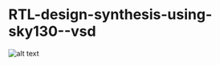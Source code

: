 # RTL-design-synthesis-using-sky130--vsd
![alt text](https://github.com/Jayanth-sharma/RTL-design-synthesis-using-sky130--vsd/commit/72a8255d092edc727e1e4ca4f3598fbcdee51b4e#diff-353db9a1c4c55cf72b79a954f79a23e8140a8cdd8c8e9830fd1501c234a74793)
